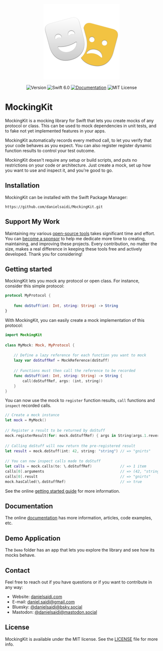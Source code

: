 <p align="center">
    <img src="Resources/Icon.png" alt="Project Icon" width="250" />
</p>

<p align="center">
    <img src="https://img.shields.io/github/v/release/danielsaidi/MockingKit?color=%2300550&sort=semver" alt="Version" />
    <img src="https://img.shields.io/badge/Swift-6.0-orange.svg" alt="Swift 6.0" />
        <a href="https://danielsaidi.github.io/MockingKit"><img src="https://img.shields.io/badge/documentation-web-blue.svg" alt="Documentation" /></a>
    <img src="https://img.shields.io/github/license/danielsaidi/MockingKit" alt="MIT License" />
</p>


# MockingKit

MockingKit is a mocking library for Swift that lets you create mocks of any protocol or class. This can be used to mock dependencies in unit tests, and to fake not yet implemented features in your apps.  

MockingKit automatically records every method call, to let you verify that your code behaves as you expect. You can also register register dynamic function results to control your test outcome.

MockingKit doesn't require any setup or build scripts, and puts no restrictions on your code or architecture. Just create a mock, set up how you want to use and inspect it, and you're good to go.



## Installation

MockingKit can be installed with the Swift Package Manager:

```
https://github.com/danielsaidi/MockingKit.git
```



## Support My Work

Maintaining my various [open-source tools][OpenSource] takes significant time and effort. You can [become a sponsor][Sponsors] to help me dedicate more time to creating, maintaining, and improving these projects. Every contribution, no matter the size, makes a real difference in keeping these tools free and actively developed. Thank you for considering!



## Getting started

MockingKit lets you mock any protocol or open class. For instance, consider this simple protocol:

```swift
protocol MyProtocol {

    func doStuff(int: Int, string: String) -> String
}
```

With MockingKit, you can easily create a mock implementation of this protocol: 

```swift
import MockingKit

class MyMock: Mock, MyProtocol {

    // Define a lazy reference for each function you want to mock
    lazy var doStuffRef = MockReference(doStuff)

    // Functions must then call the reference to be recorded
    func doStuff(int: Int, string: String) -> String {
        call(doStuffRef, args: (int, string))
    }
}
```

You can now use the mock to `register` function results, `call` functions and `inspect` recorded calls.

```swift
// Create a mock instance
let mock = MyMock()

// Register a result to be returned by doStuff
mock.registerResult(for: mock.doStuffRef) { args in String(args.1.reversed()) }

// Calling doStuff will now return the pre-registered result
let result = mock.doStuff(int: 42, string: "string") // => "gnirts"

// You can now inspect calls made to doStuff
let calls = mock.calls(to: \.doStuffRef)             // => 1 item
calls[0].arguments                                   // => (42, "string")
calls[0].result                                      // => "gnirts"
mock.hasCalled(\.doStuffRef)                         // => true
```

See the online [getting started guide][Getting-Started] for more information.



## Documentation

The online [documentation][Documentation] has more information, articles, code examples, etc. 



## Demo Application

The `Demo` folder has an app that lets you explore the library and see how its mocks behave.



## Contact

Feel free to reach out if you have questions or if you want to contribute in any way:

* Website: [danielsaidi.com][Website]
* E-mail: [daniel.saidi@gmail.com][Email]
* Bluesky: [@danielsaidi@bsky.social][Bluesky]
* Mastodon: [@danielsaidi@mastodon.social][Mastodon]



## License

MockingKit is available under the MIT license. See the [LICENSE][License] file for more info.



[Email]: mailto:daniel.saidi@gmail.com
[Website]: https://www.danielsaidi.com
[GitHub]: https://www.github.com/danielsaidi
[OpenSource]: https://danielsaidi.com/opensource
[Sponsors]: https://github.com/sponsors/danielsaidi

[Bluesky]: https://bsky.app/profile/danielsaidi.bsky.social
[Mastodon]: https://mastodon.social/@danielsaidi
[Twitter]: https://www.twitter.com/danielsaidi

[Documentation]: https://danielsaidi.github.io/MockingKit
[Getting-Started]: https://danielsaidi.github.io/MockingKit/documentation/mockingkit/getting-started
[License]: https://github.com/danielsaidi/MockingKit/blob/master/LICENSE
